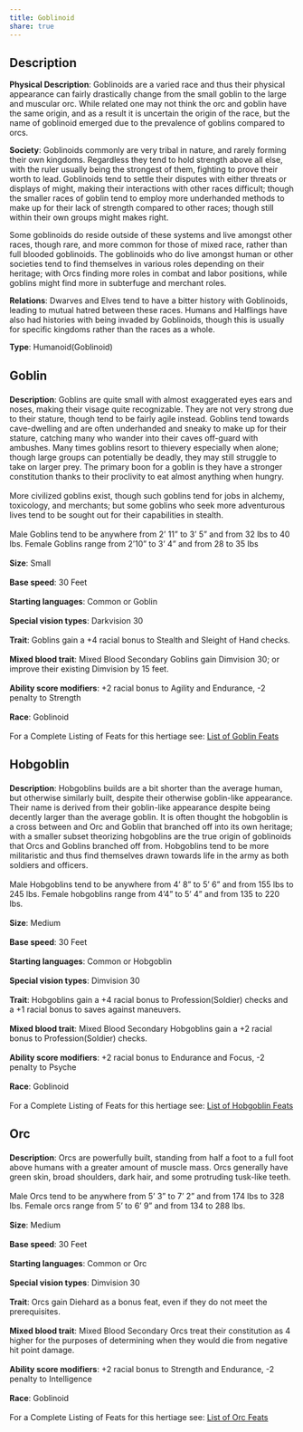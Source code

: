 ```yaml
---
title: Goblinoid
share: true
---
```


## Description

**Physical Description**: Goblinoids are a varied race and thus their physical appearance can fairly drastically change from the small goblin to the large and muscular orc. While related one may not think the orc and goblin have the same origin, and as a result it is uncertain the origin of the race, but the name of goblinoid emerged due to the prevalence of goblins compared to orcs.

**Society**: Goblinoids commonly are very tribal in nature, and rarely forming their own kingdoms. Regardless they tend to hold strength above all else, with the ruler usually being the strongest of them, fighting to prove their worth to lead. Goblinoids tend to settle their disputes with either threats or displays of might, making their interactions with other races difficult; though the smaller races of goblin tend to employ more underhanded methods to make up for their lack of strength compared to other races; though still within their own groups might makes right.

Some goblinoids do reside outside of these systems and live amongst other races, though rare, and more common for those of mixed race, rather than full blooded goblinoids. The goblinoids who do live amongst human or other societies tend to find themselves in various roles depending on their heritage; with Orcs finding more roles in combat and labor positions, while goblins might find more in subterfuge and merchant roles.

**Relations**: Dwarves and Elves tend to have a bitter history with Goblinoids, leading to mutual hatred between these races. Humans and Halflings have also had histories with being invaded by Goblinoids, though this is usually for specific kingdoms rather than the races as a whole.

**Type**: Humanoid(Goblinoid)
<h2><span><p dir="auto">Goblin</p></span></h2><p><span><p dir="auto"><b>Description</b>:    Goblins are quite small with almost exaggerated eyes ears and noses, making their visage quite recognizable. They are not very strong due to their stature, though tend to be fairly agile instead. Goblins tend towards cave-dwelling and are often underhanded and sneaky to make up for their stature, catching many who wander into their caves off-guard with ambushes. Many times goblins resort to thievery especially when alone; though large groups can potentially be deadly, they may still struggle to take on larger prey. The primary boon for a goblin is they have a stronger constitution thanks to their proclivity to eat almost anything when hungry.<br><br>More civilized goblins exist, though such goblins tend for jobs in alchemy, toxicology, and merchants; but some goblins who seek more adventurous lives tend to be sought out for their capabilities in stealth.<br><br>Male Goblins tend to be anywhere from 2’ 11” to 3’ 5” and from 32 lbs to 40 lbs. Female Goblins range from 2’10” to 3’ 4” and from 28 to 35 lbs<br><br><b>Size</b>:    Small<br><br><b>Base speed</b>:    30 Feet<br><br><b>Starting languages</b>:    Common or Goblin<br><br><b>Special vision types</b>:    Darkvision 30<br><br><b>Trait</b>:    Goblins gain a +4 racial bonus to Stealth and Sleight of Hand checks.<br><br><b>Mixed blood trait</b>:    Mixed Blood Secondary Goblins gain Dimvision 30; or improve their existing Dimvision by 15 feet.<br><br><b>Ability score modifiers</b>:    +2 racial bonus to Agility and Endurance, -2 penalty to Strength<br><br><b>Race</b>:    Goblinoid<br><br>For a Complete Listing of Feats for this hertiage see: <a data-href="List of Goblin Feats" href="List of Goblin Feats" class="internal-link" target="_blank" rel="noopener">List of Goblin Feats</a></p></span></p><h2><span><p dir="auto">Hobgoblin</p></span></h2><p><span><p dir="auto"><b>Description</b>:    Hobgoblins builds are a bit shorter than the average human, but otherwise similarly built, despite their otherwise goblin-like appearance. Their name is derived from their goblin-like appearance despite being decently larger than the average goblin. It is often thought the hobgoblin is a cross between and Orc and Goblin that branched off into its own heritage; with a smaller subset theorizing hobgoblins are the true origin of goblinoids that Orcs and Goblins branched off from. Hobgoblins tend to be more militaristic and thus find themselves drawn towards life in the army as both soldiers and officers.<br><br>Male Hobgoblins tend to be anywhere from 4’ 8” to 5’ 6” and from 155 lbs to 245 lbs. Female hobgoblins range from 4’4” to 5’ 4” and from 135 to 220 lbs.<br><br><b>Size</b>:    Medium<br><br><b>Base speed</b>:    30 Feet<br><br><b>Starting languages</b>:    Common or Hobgoblin<br><br><b>Special vision types</b>:    Dimvision 30<br><br><b>Trait</b>:    Hobgoblins gain a +4 racial bonus to Profession(Soldier) checks and a +1 racial bonus to saves against maneuvers.<br><br><b>Mixed blood trait</b>:    Mixed Blood Secondary Hobgoblins gain a +2 racial bonus to Profession(Soldier) checks.<br><br><b>Ability score modifiers</b>:    +2 racial bonus to Endurance and Focus, -2 penalty to Psyche<br><br><b>Race</b>:    Goblinoid<br><br>For a Complete Listing of Feats for this hertiage see: <a data-href="List of Hobgoblin Feats" href="List of Hobgoblin Feats" class="internal-link" target="_blank" rel="noopener">List of Hobgoblin Feats</a></p></span></p><h2><span><p dir="auto">Orc</p></span></h2><p><span><p dir="auto"><b>Description</b>:    Orcs are powerfully built, standing from half a foot to a full foot above humans with a greater amount of muscle mass. Orcs generally have green skin, broad shoulders, dark hair, and some protruding tusk-like teeth.<br><br>Male Orcs tend to be anywhere from 5’ 3” to 7’ 2” and from 174 lbs to 328 lbs. Female orcs range from 5’ to 6’ 9” and from 134 to 288 lbs.<br><br><b>Size</b>:    Medium<br><br><b>Base speed</b>:    30 Feet<br><br><b>Starting languages</b>:    Common or Orc<br><br><b>Special vision types</b>:    Dimvision 30<br><br><b>Trait</b>:    Orcs gain Diehard as a bonus feat, even if they do not meet the prerequisites.<br><br><b>Mixed blood trait</b>:    Mixed Blood Secondary Orcs treat their constitution as 4 higher for the purposes of determining when they would die from negative hit point damage.<br><br><b>Ability score modifiers</b>:    +2 racial bonus to Strength and Endurance, -2 penalty to Intelligence<br><br><b>Race</b>:    Goblinoid<br><br>For a Complete Listing of Feats for this hertiage see: <a data-href="List of Orc Feats" href="List of Orc Feats" class="internal-link" target="_blank" rel="noopener">List of Orc Feats</a></p></span></p>